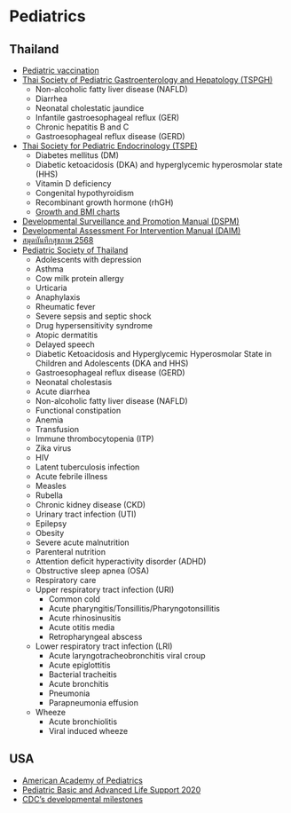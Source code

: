# Pediatrics

## Thailand
* [Pediatric vaccination](https://www.pidst.or.th/C25.html)
* [Thai Society of Pediatric Gastroenterology and Hepatology (TSPGH)](https://pthaigastro.org/Guideline.aspx)
    * Non-alcoholic fatty liver disease (NAFLD)
    * Diarrhea
    * Neonatal cholestatic jaundice
    * Infantile gastroesophageal reflux (GER)
    * Chronic hepatitis B and C
    * Gastroesophageal reflux disease (GERD)
* [Thai Society for Pediatric Endocrinology (TSPE)](https://thaipedendo.org/management-guidelines/)
    * Diabetes mellitus (DM)
    * Diabetic ketoacidosis (DKA) and hyperglycemic hyperosmolar state (HHS)
    * Vitamin D deficiency
    * Congenital hypothyroidism
    * Recombinant growth hormone (rhGH)
    * [Growth and BMI charts](https://thaipedendo.org/growth-and-bmi-charts/)
* [Developmental Surveillance and Promotion Manual (DSPM)](https://multimedia.anamai.moph.go.th/ebooks/dspm/)
* [Developmental Assessment For Intervention Manual (DAIM)](https://multimedia.anamai.moph.go.th/ebooks/daim/)
* [สมุดบันทึกสุขภาพ 2568](https://multimedia.anamai.moph.go.th/ebooks/maternal-and-child-health-handbook-2568/)
* [Pediatric Society of Thailand](https://www.thaipediatrics.org/?p=700)
    * Adolescents with depression
    * Asthma
    * Cow milk protein allergy
    * Urticaria
    * Anaphylaxis
    * Rheumatic fever
    * Severe sepsis and septic shock
    * Drug hypersensitivity syndrome
    * Atopic dermatitis
    * Delayed speech
    * Diabetic Ketoacidosis and Hyperglycemic Hyperosmolar State in Children and Adolescents (DKA and HHS)
    * Gastroesophageal reflux disease (GERD)
    * Neonatal cholestasis
    * Acute diarrhea
    * Non-alcoholic fatty liver disease (NAFLD)
    * Functional constipation
    * Anemia
    * Transfusion
    * Immune thrombocytopenia (ITP)
    * Zika virus
    * HIV
    * Latent tuberculosis infection
    * Acute febrile illness
    * Measles
    * Rubella
    * Chronic kidney disease (CKD)
    * Urinary tract infection (UTI)
    * Epilepsy
    * Obesity
    * Severe acute malnutrition
    * Parenteral nutrition
    * Attention deficit hyperactivity disorder (ADHD)
    * Obstructive sleep apnea (OSA)
    * Respiratory care
    * Upper respiratory tract infection (URI)
        * Common cold
        * Acute pharyngitis/Tonsillitis/Pharyngotonsillitis
        * Acute rhinosinusitis
        * Acute otitis media
        * Retropharyngeal abscess
    * Lower respiratory tract infection (LRI)
        * Acute laryngotracheobronchitis viral croup
        * Acute epiglottitis
        * Bacterial tracheitis
        * Acute bronchitis
        * Pneumonia
        * Parapneumonia effusion
    * Wheeze
        * Acute bronchiolitis
        * Viral induced wheeze

## USA
* [American Academy of Pediatrics](https://publications.aap.org/collection/523/Clinical-Practice-Guidelines)
* [Pediatric Basic and Advanced Life Support 2020](https://www.ahajournals.org/doi/10.1161/CIR.0000000000000901)
* [CDC’s developmental milestones](https://www.cdc.gov/ncbddd/actearly/milestones/index.html)

